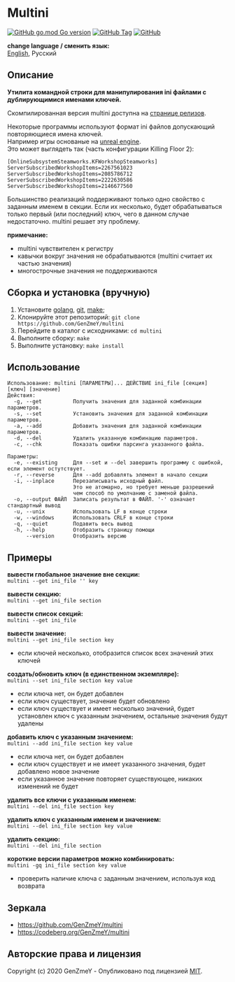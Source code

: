 # Multini

[![GitHub go.mod Go version](https://img.shields.io/github/go-mod/go-version/GenZmeY/multini)](https://golang.org)
[![GitHub Tag](https://img.shields.io/github/v/tag/GenZmeY/multini)](CHANGELOG.md)
[![GitHub](https://img.shields.io/github/license/genzmey/multini)](LICENSE)

**change language / сменить язык:**  
[English](README.md), Русский

## Описание
**Утилита командной строки для манипулирования ini файлами с дублирующимися именами ключей.**  

Скомпилированная версия multini доступна на [странице релизов](https://github.com/GenZmeY/multini/releases).

Некоторые программы используют формат ini файлов допускающий повторяющиеся имена ключей.  
Например игры основаные на [unreal engine](https://en.wikipedia.org/wiki/Unreal_Engine).  
Это может выглядеть так (часть конфигурации Killing Floor 2):
```
[OnlineSubsystemSteamworks.KFWorkshopSteamworks]
ServerSubscribedWorkshopItems=2267561023
ServerSubscribedWorkshopItems=2085786712
ServerSubscribedWorkshopItems=2222630586
ServerSubscribedWorkshopItems=2146677560
```
Большинство реализаций поддерживают только одно свойство с заданным именем в секции. Если их несколько, будет обрабатываться только первый (или последний) ключ, чего в данном случае недостаточно. multini решает эту проблему.

**примечание:**  
- multini чувствителен к регистру  
- кавычки вокруг значения не обрабатываются (multini считает их частью значения)  
- многострочные значения не поддерживаются  

## Сборка и установка (вручную)
1. Установите [golang](https://golang.org), [git](https://git-scm.com/), [make](https://www.gnu.org/software/make/);
2. Клонируйте этот репозиторий: `git clone https://github.com/GenZmeY/multini`
3. Перейдите в каталог с исходниками: `cd multini`
4. Выполните сборку: `make`
5. Выполните установку: `make install`

## Использование
```
Использование: multini [ПАРАМЕТРЫ]... ДЕЙСТВИЕ ini_file [секция] [ключ] [значение]
Действия:
  -g, --get          Получить значения для заданной комбинации параметров.
  -s, --set          Установить значения для заданной комбинации параметров.
  -a, --add          Добавить значения для заданной комбинации параметров.
  -d, --del          Удалить указанную комбинацию параметров.
  -c, --chk          Показать ошибки парсинга указанного файла.

Параметры:
  -e, --existing     Для --set и --del завершить программу с ошибкой, если элемент остутствует.
  -r, --reverse      Для --add добавлять элемент в начало секции
  -i, --inplace      Перезаписывать исходный файл.
                     Это не атомарно, но требует меньше разрешений
                     чем способ по умолчанию с заменой файла.
  -o, --output ФАЙЛ  Записать результат в ФАЙЛ. '-' означает стандартный вывод
  -u, --unix         Использовать LF в конце строки
  -w, --windows      Использовать CRLF в конце строки
  -q, --quiet        Подавить весь вывод
  -h, --help         Отобразить страницу помощи
      --version      Отобразить версию
```

## Примеры
**вывести глобальное значение вне секции:**  
`multini --get ini_file '' key`

**вывести секцию:**  
`multini --get ini_file section`

**вывести список секций:**  
`multini --get ini_file`

**вывести значение:**  
`multini --get ini_file section key`  
- если ключей несколько, отобразится список всех значений этих ключей

**создать/обновить ключ (в единственном экземпляре):**  
`multini --set ini_file section key value`  
- если ключа нет, он будет добавлен  
- если ключ существует, значение будет обновлено  
- если ключ существует и имеет несколько значений, будет установлен ключ с указанным значением, остальные значения будут удалены

**добавить ключ с указанным значением:**  
`multini --add ini_file section key value`  
- если ключа нет, он будет добавлен
- если ключ существует и не имеет указанного значения, будет добавлено новое значение
- если указанное значение повторяет существующее, никаких изменений не будет

**удалить все ключи с указанным именем:**  
`multini --del ini_file section key`

**удалить ключ с указанным именем и значением:**  
`multini --del ini_file section key value`

**удалить секцию:**  
`multini --del ini_file section`

**короткие версии параметров можно комбинировать:**  
`multini -gq ini_file section key value`  
- проверить наличие ключа с заданным значением, используя код возврата

## Зеркала
- https://github.com/GenZmeY/multini  
- https://codeberg.org/GenZmeY/multini  

## Авторские права и лицензия
Copyright (c) 2020 GenZmeY - Опубликовано под лицензией [MIT](LICENSE).
